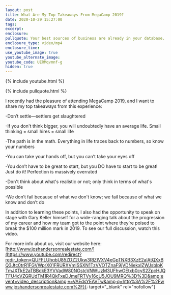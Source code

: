 ```yaml
---
layout: post
title: What Are My Top Takeaways From MegaCamp 2019?
date: 2020-10-29 15:27:00
tags:
excerpt:
enclosure:
pullquote: Your best sources of business are already in your database.
enclosure_type: video/mp4
enclosure_time:
use_youtube_image: true
youtube_alternate_image:
youtube_code: UERMqvmnf-g
hidden: true
---
```


{% include youtube.html %}

{% include pullquote.html %}

I recently had the pleasure of attending MegaCamp 2019, and I want to share my top takeaways from this experience:

\-Don’t settle—settlers get slaughtered

\-If you don't think bigger, you will undoubtedly have an average life. Small thinking = small hires = small life

\-The path is in the math. Everything in life traces back to numbers, so know your numbers

\-You can take your hands off, but you can’t take your eyes off

\-You don’t have to be great to start, but you DO have to start to be great\! Just do it\! Perfection is massively overrated

\-Don't think about what's realistic or not; only think in terms of what's possible

\-We don’t fail because of what we don't know; we fail because of what we know and don’t do

In addition to learning these points, I also had the opportunity to speak on stage with Gary Keller himself for a wide-ranging talk about the progression of my career and how my team got to the point where they’re poised to break the $100 million mark in 2019. To see our full discussion, watch this video.

For more info about us, visit our website here: [http://www.joshandersonrealestate.com/](https://www.youtube.com/redirect?redir_token=QUFFLUhqbU85ZDZ2Ukw3RlZIVXV4eGpTNXB3XzE2alAtQXxBQ3Jtc0trR1FGVWprX01FRURXVmlSSXN1TzVVOTZnaF9jVDNiekxIZWJsblpKTmJXTkE2aTBBdkE3YVVadW80NGstcVNWUzM3UFhwOEtxb0cyS2ZpcHJQTFU4cVZGRUdTM1R4QkFxeDJmeFRTVy16cU5JOU9MRQ%3D%3D&amp;event=video_description&amp;v=VAEdsYEAVTw&amp;q=http%3A%2F%2Fwww.joshandersonrealestate.com%2F){: target="_blank" rel="nofollow"}